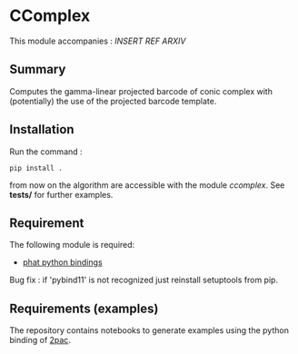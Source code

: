 # CComplex
This module accompanies : _INSERT REF ARXIV_ 

## Summary
Computes the gamma-linear projected barcode of conic complex with (potentially) the use of the projected barcode template.

## Installation
Run the command :

`pip install .`

from now on the algorithm are accessible with the module _ccomplex_.
See __tests/__ for further examples. 

## Requirement
The following module is required:
- [phat python bindings](https://github.com/xoltar/phat)

Bug fix : if 'pybind11' is not recognized just reinstall setuptools from pip.

## Requirements (examples)
The repository contains notebooks to generate examples using the python binding of [2pac](https://gitlab.com/flenzen/2pac).

